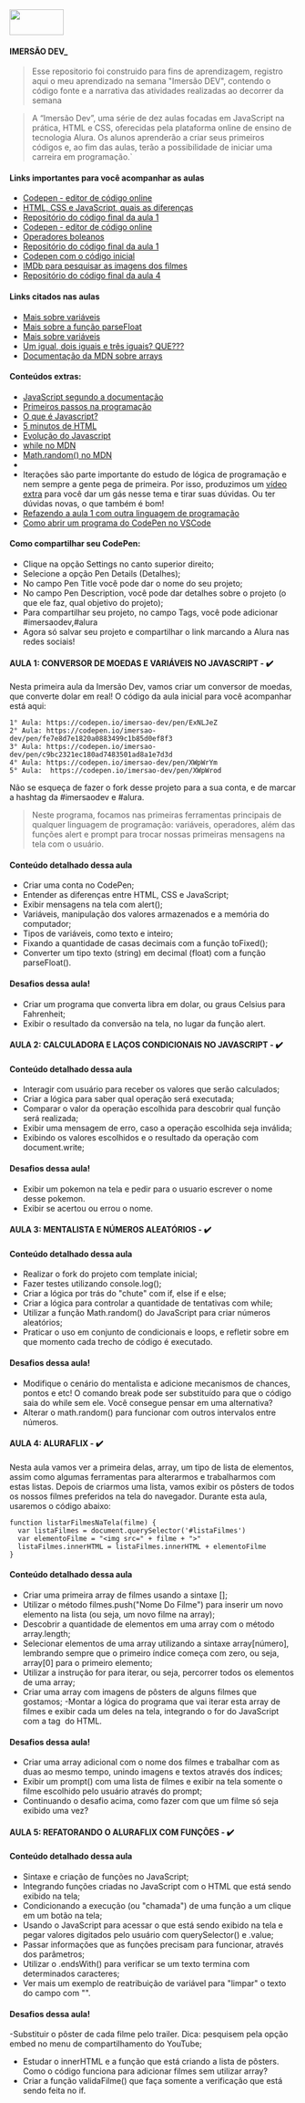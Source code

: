 <img src="https://www.alura.com.br/assets/img/home/alura-logo.1570550707.svg" width="95" height="45">

#### IMERSÃO DEV_

>Esse repositorio foi construido para fins de aprendizagem, registro aqui o meu aprendizado na semana "Imersão DEV", contendo o código fonte e a narrativa das atividades realizadas ao decorrer da semana

>A “Imersão Dev”, uma série de dez aulas focadas em JavaScript na prática, HTML e CSS, oferecidas pela plataforma online de ensino de tecnologia Alura. Os alunos aprenderão a criar seus primeiros códigos e, ao fim das aulas, terão a possibilidade de iniciar uma carreira em programação.`

#### Links importantes para você acompanhar as aulas
- <a href="https://codepen.io/" target="_blank" rel="noopener">Codepen - editor de código online</a>
- <a href="https://www.alura.com.br/artigos/html-css-e-js-definicoes">HTML, CSS e JavaScript, quais as diferenças</a>
- <a href="https://github.com/alura-challenges/aluraquiz-base/tree/v1" target="_blank" rel="noopener">Repositório do código final da aula 1</a>
- <a href="https://codepen.io/" target="_blank" rel="noopener">Codepen - editor de código online</a>
- <a href="https://developer.mozilla.org/pt-BR/docs/Web/JavaScript/Guide/Expressions_and_operators" target="_blank" rel="noopener">Operadores boleanos</a>
- <a href="https://codepen.io/imersao-dev/pen/abdbd83b0cca06d82189ce304a851eea" target="_blank" rel="noopener">Repositório do código final da aula 1</a>
- <a href="https://codepen.io/imersao-dev/pen/51db666e8bab142fd0e4f48e535581c7" target="_blank" rel="noopener">Codepen com o código inicial</a>
- <a href="https://www.imdb.com/" target="_blank" rel="noopener">IMDb para pesquisar as imagens dos filmes</a>
- <a href="https://codepen.io/imersao-dev/pen/BapaBPO" target="_blank" rel="noopener">Repositório do código final da aula 4</a>


#### Links citados nas aulas
- <a href="https://developer.mozilla.org/pt-BR/docs/Web/JavaScript/Guide/Grammar_and_types#vari%C3%A1veis" target="_blank" rel="noopener">Mais sobre variáveis</a>
- <a href="https://developer.mozilla.org/pt-BR/docs/Web/JavaScript/Reference/Global_Objects/parseFloat" target="_blank" rel="noopener">Mais sobre a função parseFloat</a>
- <a href="https://developer.mozilla.org/pt-BR/docs/Web/JavaScript/Guide/Grammar_and_types#vari%C3%A1veis" target="_blank" rel="noopener">Mais sobre variáveis</a>
- <a href="https://pt.stackoverflow.com/questions/7/qual-a-diferen%C3%A7a-entre-os-operadores-e-em-javascript" target="_blank" rel="noopener">Um igual, dois iguais e três iguais? QUE???</a>
- <a href="https://developer.mozilla.org/pt-BR/docs/Web/JavaScript/Reference/Global_Objects/Array" target="_blank" rel="noopener">Documentação da MDN sobre arrays</a>

#### Conteúdos extras:
- <a href="https://developer.mozilla.org/pt-BR/docs/Web/JavaScript" target="_blank" rel="noopener">JavaScript segundo a documentação</a>
- <a href="https://hipsters.tech/primeiros-passos-na-programacao-a-imersao-dev-hipsters-ponto-tech-243/">Primeiros passos na programação</a>
- <a href="https://www.youtube.com/watch?v=NaVSbnnV75Q" target="_blank" rel="noopener">O que é Javascript?</a>
- <a href="https://www.youtube.com/watch?v=3oSIqIqzN3M" target="_blank" rel="noopener">5 minutos de HTML</a>
- <a href="https://www.youtube.com/watch?v=Bmw_6oOvO3s" target="_blank" rel="noopener">Evolução do Javascript</a>
- <a href="https://developer.mozilla.org/pt-BR/docs/Web/JavaScript/Reference/Statements/while" target="_blank" rel="noopener">while no MDN</a>
- <a href="https://developer.mozilla.org/pt-BR/docs/Web/JavaScript/Reference/Global_Objects/Math/random" target="_blank" rel="noopener">Math.random() no MDN</a>
- <li>Iterações são parte importante do estudo de lógica de programação e nem sempre a gente pega de primeira. Por isso, produzimos um <a href="https://www.youtube.com/watch?v=c8Zac9hWbs8" target="_blank" rel="noopener">vídeo extra</a> para você dar um gás nesse tema e tirar suas dúvidas. Ou ter dúvidas novas, o que também é bom!</li>
- <a href="https://www.youtube.com/watch?v=DsFb24TgJ0c" target="_blank" rel="noopener">Refazendo a aula 1 com outra linguagem de programação</a>
- <a href="https://www.youtube.com/watch?v=xvkuNF_8Coc" target="_blank" rel="noopener">Como abrir um programa do CodePen no VSCode</a>

#### Como compartilhar seu CodePen:
- Clique na opção Settings no canto superior direito;
- Selecione a opção Pen Details (Detalhes);
- No campo Pen Title você pode dar o nome do seu projeto;
- No campo Pen Description, você pode dar detalhes sobre o projeto (o que ele faz, qual objetivo do projeto);
- Para compartilhar seu projeto, no campo Tags, você pode adicionar #imersaodev,#alura
- Agora só salvar seu projeto e compartilhar o link marcando a Alura nas redes sociais!

#### AULA 1: CONVERSOR DE MOEDAS E VARIÁVEIS NO JAVASCRIPT - :heavy_check_mark:
Nesta primeira aula da Imersão Dev, vamos criar um conversor de moedas, que converte dolar em real! O código da aula inicial para você acompanhar está aqui:

````
1° Aula: https://codepen.io/imersao-dev/pen/ExNLJeZ
2° Aula: https://codepen.io/imersao-dev/pen/fe7e8d7e1820a0883499c1b85d0ef8f3
3° Aula: https://codepen.io/imersao-dev/pen/c9bc2321ec180ad7483501ad8a1e7d3d
4° Aula: https://codepen.io/imersao-dev/pen/XWpWrYm
5° Aula:  https://codepen.io/imersao-dev/pen/XWpWrod
````

Não se esqueça de fazer o fork desse projeto para a sua conta, e de marcar a hashtag da #imersaodev e #alura.

>Neste programa, focamos nas primeiras ferramentas principais de qualquer linguagem de programação: variáveis, operadores, além das funções alert e prompt para trocar nossas primeiras mensagens na tela com o usuário.

#### Conteúdo detalhado dessa aula
- Criar uma conta no CodePen;
- Entender as diferenças entre HTML, CSS e JavaScript;
- Exibir mensagens na tela com alert();
- Variáveis, manipulação dos valores armazenados e a memória do computador;
- Tipos de variáveis, como texto e inteiro;
- Fixando a quantidade de casas decimais com a função toFixed();
- Converter um tipo texto (string) em decimal (float) com a função parseFloat().

#### Desafios dessa aula!
- Criar um programa que converta libra em dolar, ou graus Celsius para Fahrenheit;
- Exibir o resultado da conversão na tela, no lugar da função alert.

#### AULA 2: CALCULADORA E LAÇOS CONDICIONAIS NO JAVASCRIPT - :heavy_check_mark:

#### Conteúdo detalhado dessa aula
- Interagir com usuário para receber os valores que serão calculados;
- Criar a lógica para saber qual operação será executada;
- Comparar o valor da operação escolhida para descobrir qual função será realizada;
- Exibir uma mensagem de erro, caso a operação escolhida seja inválida;
- Exibindo os valores escolhidos e o resultado da operação com document.write;

#### Desafios dessa aula!
- Exibir um pokemon na tela e pedir para o usuario escrever o nome desse pokemon.
- Exibir se acertou ou errou o nome.

#### AULA 3: MENTALISTA E NÚMEROS ALEATÓRIOS - :heavy_check_mark:

#### Conteúdo detalhado dessa aula
- Realizar o fork do projeto com template inicial;
- Fazer testes utilizando console.log();
- Criar a lógica por trás do "chute" com if, else if e else;
- Criar a lógica para controlar a quantidade de tentativas com while;
- Utilizar a função Math.random() do JavaScript para criar números aleatórios;
- Praticar o uso em conjunto de condicionais e loops, e refletir sobre em que momento cada trecho de código é executado.

#### Desafios dessa aula!
- Modifique o cenário do mentalista e adicione mecanismos de chances, pontos e etc!
O comando break pode ser substituído para que o código saia do while sem ele. Você consegue pensar em uma alternativa?
- Alterar o math.random() para funcionar com outros intervalos entre números.

#### AULA 4: ALURAFLIX - :heavy_check_mark:

Nesta aula vamos ver a primeira delas, array, um tipo de lista de elementos, assim como algumas ferramentas para alterarmos e trabalharmos com estas listas. Depois de criarmos uma lista, vamos exibir os pôsters de todos os nossos filmes preferidos na tela do navegador. Durante esta aula, usaremos o código abaixo:

````
function listarFilmesNaTela(filme) {
  var listaFilmes = document.querySelector('#listaFilmes')
  var elementoFilme = "<img src=" + filme + ">"
  listaFilmes.innerHTML = listaFilmes.innerHTML + elementoFilme
}
````

#### Conteúdo detalhado dessa aula
- Criar uma primeira array de filmes usando a sintaxe [];
- Utilizar o método filmes.push("Nome Do Filme") para inserir um novo elemento na lista (ou seja, um novo filme na array);
- Descobrir a quantidade de elementos em uma array com o método array.length;
- Selecionar elementos de uma array utilizando a sintaxe array[número], lembrando sempre que o primeiro índice começa com zero, ou seja, array[0] para o primeiro elemento;
- Utilizar a instrução for para iterar, ou seja, percorrer todos os elementos de uma array;
- Criar uma array com imagens de pôsters de alguns filmes que gostamos;
-Montar a lógica do programa que vai iterar esta array de filmes e exibir cada um deles na tela, integrando o for do JavaScript com a tag <img> do HTML.

#### Desafios dessa aula!
- Criar uma array adicional com o nome dos filmes e trabalhar com as duas ao mesmo tempo, unindo imagens e textos através dos índices;
- Exibir um prompt() com uma lista de filmes e exibir na tela somente o filme escolhido pelo usuário através do prompt;
- Continuando o desafio acima, como fazer com que um filme só seja exibido uma vez?

#### AULA 5: REFATORANDO O ALURAFLIX COM FUNÇÕES - :heavy_check_mark:

#### Conteúdo detalhado dessa aula
- Sintaxe e criação de funções no JavaScript;
- Integrando funções criadas no JavaScript com o HTML que está sendo exibido na tela;
- Condicionando a execução (ou "chamada") de uma função a um clique em um botão na tela;
- Usando o JavaScript para acessar o que está sendo exibido na tela e pegar valores digitados pelo usuário com querySelector() e .value;
- Passar informações que as funções precisam para funcionar, através dos parâmetros;
- Utilizar o .endsWith() para verificar se um texto termina com determinados caracteres;
- Ver mais um exemplo de reatribuição de variável para "limpar" o texto do campo com "".

#### Desafios dessa aula!
-Substituir o pôster de cada filme pelo trailer. Dica: pesquisem pela opção embed no menu de compartilhamento do YouTube;
- Estudar o innerHTML e a função que está criando a lista de pôsters. Como o código funciona para adicionar filmes sem utilizar array?
- Criar a função validaFilme() que faça somente a verificação que está sendo feita no if.
